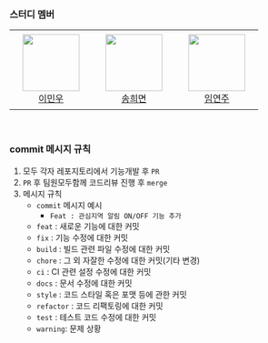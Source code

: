 ### 스터디 멤버

<table>
    <tr height="140px">
        <td align="center" width="130px">
            <a href="https://github.com/minwoo9629"><img height="100px" width="100px" src="https://avatars.githubusercontent.com/u/46440898?v=4"/></a>
            <br />
            <a href="https://github.com/minwoo9629">이민우</a>
        </td>
        <td align="center" width="130px">
            <a href="https://github.com/kiki9323"><img height="100px" width="100px" src="https://avatars.githubusercontent.com/u/77960430?v=4"/></a>
            <br />
            <a href="https://github.com/kiki9323">송희면</a>
        </td>
        <td align="center" width="130px">
            <a href="https://github.com/Limyeon"><img height="100px" width="100px" src="https://avatars.githubusercontent.com/u/50733186?v=4"/></a>
            <br />
            <a href="https://github.com/Limyeon">임연주</a>
        </td>
    </tr>
</table>
<br/>

### commit 메시지 규칙

1. 모두 각자 레포지토리에서 기능개발 후 `PR`
2. `PR` 후 팀원모두함께 코드리뷰 진행 후 `merge`
3. 메시지 규칙
   - `commit` 메시지 예시
     - `Feat : 관심지역 알림 ON/OFF 기능 추가`
   - `feat` : 새로운 기능에 대한 커밋
   - `fix` : 기능 수정에 대한 커밋
   - `build` : 빌드 관련 파일 수정에 대한 커밋
   - `chore` : 그 외 자잘한 수정에 대한 커밋(기타 변경)
   - `ci` : CI 관련 설정 수정에 대한 커밋
   - `docs` : 문서 수정에 대한 커밋
   - `style` : 코드 스타일 혹은 포맷 등에 관한 커밋
   - `refactor` : 코드 리팩토링에 대한 커밋
   - `test` : 테스트 코드 수정에 대한 커밋
   - `warning`: 문제 상황
